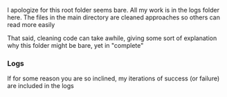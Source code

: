 I apologize for this root folder seems bare.  All my work is in the logs folder here.  The files in the main directory are cleaned approaches so others can read more easily

That said, cleaning code can take awhile, giving some sort of explanation why this folder might be bare, yet in "complete"

### Logs

If for some reason you are so inclined, my iterations of success (or failure) are included in the logs
